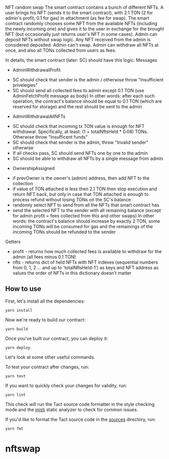   NFT random swap 
  The smart contract contains a bunch of different NFTs.
  A user brings his NFT (sends it to the smart contract), with 2.1 TON (2 for admin's profit, 0.1 for gas) in attachment (as fee for swap).
  The smart contract randomly chooses some NFT from the available NFTs (including the newly incoming one) and gives it to the user in exchange for the brought NFT (but occasionally just returns user's NFT in some cases).
  Admin can deposit NFTs without swap logic. Any NFT received from the admin is considered deposited. Admin can't swap.
  Admin can withdraw all NFTs at once, and also all TONs collected from users as fees.

  In details, the smart contract (later: SC) should have this logic:
  Messages
  * AdminWithdrawalProfit 
   - SC should check that sender is the admin / otherwise throw "Insufficient privelegies"
   - SC should send all collected fees to admin except 0.1 TON (use AdminFetchProfit message as body)
     In other words: after each such operation, the contract's balance should be equal to 0.1 TON (which are reserved for storage) and the rest should be sent to the admin
  * AdminWithdrawalAllNFTs
   - SC should check that incoming tx TON value is enough for NFT withdrawal. Specifically, at least: (1 + totalNftsHeld * 0.08) TONs. Otherwise throw "Insufficent funds"
   - SC should check that sender is the admin, throw "Invalid sender" otherwise
   - If all checks pass, SC should send NFTs one by one to the admin 
   - SC should be able to withdraw all NFTs by a single message from admin
  * OwnershipAssigned 
   - if prevOwner is the owner's (admin) address, then add NFT to the collection
   - if value of TON attached is less then 2.1 TON then stop execution and return NFT back,
     but only in case that TON attached is enough to process refund without losing TONs on the SC's balance
   - randomly select NFT to send from all the NFTs that smart contract has
   - send the selected NFT to the sender with all remaining balance (except for admin profit = fees collected from this and other swaps)
     In other words: the contract's balance should increase by exactly 2 TON, some incoming TONs will be consumed for gas and the remainings of the incoming TONs should be refunded to the sender
  
  Getters
  - profit - returns how much collected fees is available to withdraw for the admin (all fees minus 0.1 TON)
  - nfts - returns dict of held NFTs with NFT indexes (sequential numbers from 0, 1, 2 ... and up to 'totalNftsHeld-1') as keys and NFT address as values 
     the order of NFTs in this dictionary doesn't matter

## How to use

First, let's install all the dependencies:

```shell
yarn install
```

Now we're ready to build our contract:

```shell
yarn build
```

Once you've built our contract, you can deploy it:

```shell
yarn deploy
```

Let's look at some other useful commands.

To test your contract after changes, run:

```shell
yarn test
```

If you want to quickly check your changes for validity, run:

```shell
yarn lint
```

This check will run the Tact source code formatter in the style checking mode and the [misti](https://github.com/nowarp/misti) static analyzer to check for common issues.

If you'd like to format the Tact source code in the [sources](./sources) directory, run:

```shell
yarn fmt
```
# nftswap

